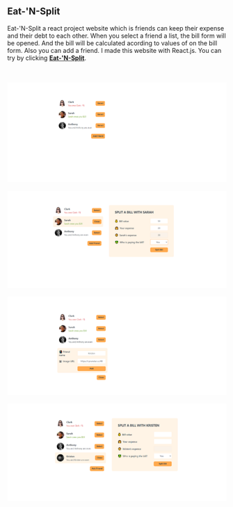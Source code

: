## Eat-'N-Split

Eat-'N-Split a react project website which is friends can keep their expense and their debt to each other. When you select a friend a list, the bill form will be opened. And the bill will be calculated acording to values of on the bill form. Also you can add a friend. I made this website with React.js. You can try by clicking <strong>[Eat-'N-Split](https://eat-and-split-gldn.netlify.app/)</strong>.

<br/>

 <br/> 
   <img src="./ReadME__img/eatAndSplit--1.png" alt="Eat-'N-Split">
<br/>
 <br/> 
   <img src="./ReadME__img/eatAndSplit--2.png" alt="Eat-'N-Split">
<br/>
 <br/> 
   <img src="./ReadME__img/eatAndSplit--3.png" alt="Eat-'N-Split">
<br/>
 <br/> 
   <img src="./ReadME__img/eatAndSplit--4.png" alt="Eat-'N-Split">
<br/>
